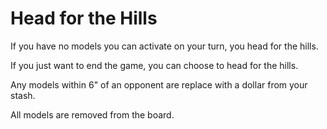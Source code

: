 # Head for the Hills

If you have no models you can activate on your turn, you head for the hills.

If you just want to end the game, you can choose to head for the hills.

Any models within 6" of an opponent are replace with a dollar from your stash.

All models are removed from the board.
